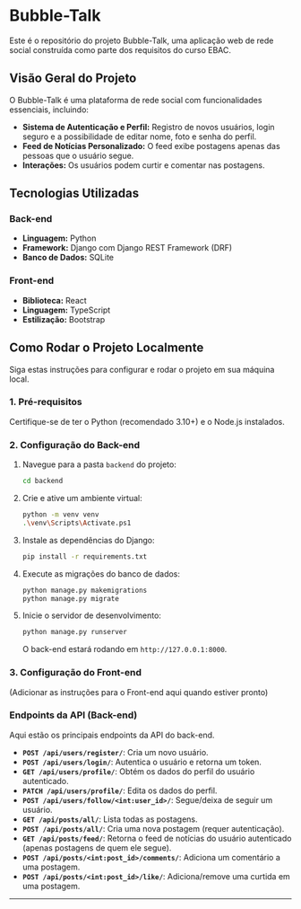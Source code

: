 # Bubble-Talk

Este é o repositório do projeto Bubble-Talk, uma aplicação web de rede social construída como parte dos requisitos do curso EBAC.

## Visão Geral do Projeto

O Bubble-Talk é uma plataforma de rede social com funcionalidades essenciais, incluindo:

* **Sistema de Autenticação e Perfil:** Registro de novos usuários, login seguro e a possibilidade de editar nome, foto e senha do perfil.
* **Feed de Notícias Personalizado:** O feed exibe postagens apenas das pessoas que o usuário segue.
* **Interações:** Os usuários podem curtir e comentar nas postagens.

## Tecnologias Utilizadas

### Back-end
* **Linguagem:** Python
* **Framework:** Django com Django REST Framework (DRF)
* **Banco de Dados:** SQLite

### Front-end
* **Biblioteca:** React
* **Linguagem:** TypeScript
* **Estilização:** Bootstrap

## Como Rodar o Projeto Localmente

Siga estas instruções para configurar e rodar o projeto em sua máquina local.

### 1. Pré-requisitos
Certifique-se de ter o Python (recomendado 3.10+) e o Node.js instalados.

### 2. Configuração do Back-end
1.  Navegue para a pasta `backend` do projeto:
    ```bash
    cd backend
    ```
2.  Crie e ative um ambiente virtual:
    ```bash
    python -m venv venv
    .\venv\Scripts\Activate.ps1
    ```
3.  Instale as dependências do Django:
    ```bash
    pip install -r requirements.txt
    ```
4.  Execute as migrações do banco de dados:
    ```bash
    python manage.py makemigrations
    python manage.py migrate
    ```
5.  Inicie o servidor de desenvolvimento:
    ```bash
    python manage.py runserver
    ```
    O back-end estará rodando em `http://127.0.0.1:8000`.

### 3. Configuração do Front-end
(Adicionar as instruções para o Front-end aqui quando estiver pronto)

### Endpoints da API (Back-end)

Aqui estão os principais endpoints da API do back-end.

* **`POST /api/users/register/`**: Cria um novo usuário.
* **`POST /api/users/login/`**: Autentica o usuário e retorna um token.
* **`GET /api/users/profile/`**: Obtém os dados do perfil do usuário autenticado.
* **`PATCH /api/users/profile/`**: Edita os dados do perfil.
* **`POST /api/users/follow/<int:user_id>/`**: Segue/deixa de seguir um usuário.
* **`GET /api/posts/all/`**: Lista todas as postagens.
* **`POST /api/posts/all/`**: Cria uma nova postagem (requer autenticação).
* **`GET /api/posts/feed/`**: Retorna o feed de notícias do usuário autenticado (apenas postagens de quem ele segue).
* **`POST /api/posts/<int:post_id>/comments/`**: Adiciona um comentário a uma postagem.
* **`POST /api/posts/<int:post_id>/like/`**: Adiciona/remove uma curtida em uma postagem.

---